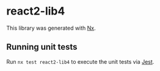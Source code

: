 # react2-lib4

This library was generated with [Nx](https://nx.dev).

## Running unit tests

Run `nx test react2-lib4` to execute the unit tests via [Jest](https://jestjs.io).
